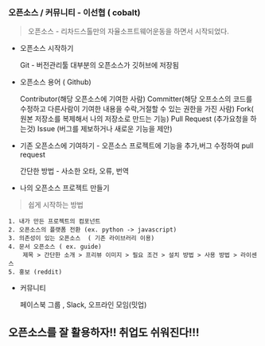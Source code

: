 ### 오픈소스 / 커뮤니티 - 이선협 ( cobalt)

> 오픈소스 - 리차드스톨만의 자율소프트웨어운동을 하면서 시작되었다. 

- 오픈소스 시작하기

 	Git - 버전관리툴
	대부분의 오픈소스가 깃허브에 저장됨

- 오픈소스 용어 ( Github)

	Contributor(해당 오픈소스에 기여한 사람)
	Committer(해당 오프소스의 코드를 수정하고 다른사람이 기여한 내용을 수락,거절할 수 있는 권한을 가진 사람)
	Fork( 원본 저장소를 복제해서 나의 저장소로 만드는 기능)
	Pull Request (추가요청을 하는것)
	Issue (버그를 제보하거나 새로운 기능을 제안)

- 기존 오픈소스에 기여하기 - 오픈소스 프로젝트에 기능을 추가,버그 수정하여 pull request

	간단한 방법 - 사소한 오타, 오류, 번역

- 나의 오픈소스 프로젝트 만들기

> 쉽게 시작하는 방법

	1. 내가 만든 프로젝트의 컴포넌트
	2. 오픈소스의 플랫폼 전환 (ex. python -> javascript)
	3. 의존성이 있는 오픈소스  ( 기존 라이브러리 이용)
	4. 문서 오픈소스 ( ex. guide)
	    제목 > 간단한 소개 > 프리뷰 이미지 > 필요 조건 > 설치 방법 > 사용 방법 > 라이센스 
	5. 홍보 (reddit)


- 커뮤니티

	페이스북 그룹 , Slack, 오프라인 모임(밋업)


## 오픈소스를 잘 활용하자!! 취업도 쉬워진다!!!
